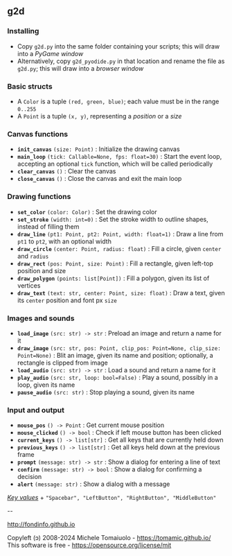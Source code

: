 ## g2d

### Installing

- Copy `g2d.py` into the same folder containing your scripts; this will draw into a *PyGame window*
- Alternatively, copy `g2d_pyodide.py` in that location and rename the file as `g2d.py`; this will draw into a *browser window*

### Basic structs

- A `Color` is a tuple `(red, green, blue)`; each value must be in the range `0..255`
- A `Point` is a tuple `(x, y)`, representing a *position* or a *size*

### Canvas functions

- **`init_canvas`** `(size: Point)` : Initialize the drawing canvas
- **`main_loop`** `(tick: Callable=None, fps: float=30)` : Start the event loop, accepting an optional `tick` function, which will be called periodically
- **`clear_canvas`** `()` : Clear the canvas
- **`close_canvas`** `()` : Close the canvas and exit the main loop

### Drawing functions

- **`set_color`** `(color: Color)` : Set the drawing color
- **`set_stroke`** `(width: int=0)` : Set the stroke width to outline shapes, instead of filling them
- **`draw_line`** `(pt1: Point, pt2: Point, width: float=1)` : Draw a line from `pt1` to `pt2`, with an optional width
- **`draw_circle`** `(center: Point, radius: float)` : Fill a circle, given `center` and `radius`
- **`draw_rect`** `(pos: Point, size: Point)` : Fill a rectangle, given left-top position and size
- **`draw_polygon`** `(points: list[Point])` : Fill a polygon, given its list of vertices
- **`draw_text`** `(text: str, center: Point, size: float)` : Draw a text, given its `center` position and font px `size`

### Images and sounds

- **`load_image`** `(src: str) -> str` : Preload an image and return a name for it
- **`draw_image`** `(src: str, pos: Point, clip_pos: Point=None, clip_size: Point=None)` : Blit an image, given its name and position; optionally, a rectangle is clipped from image
- **`load_audio`** `(src: str) -> str` : Load a sound and return a name for it
- **`play_audio`** `(src: str, loop: bool=False)` : Play a sound, possibly in a loop, given its name
- **`pause_audio`** `(src: str)` : Stop playing a sound, given its name

### Input and output

- **`mouse_pos`** `() -> Point` : Get current mouse position
- **`mouse_clicked`** `() -> bool` : Check if left mouse button has been clicked
- **`current_keys`** `() -> list[str]` : Get all keys that are currently held down
- **`previous_keys`** `() -> list[str]` : Get all keys held down at the previous frame
- **`prompt`** `(message: str) -> str` : Show a dialog for entering a line of text
- **`confirm`** `(message: str) -> bool` : Show a dialog for confirming a decision
- **`alert`** `(message: str)` : Show a dialog with a message

[*Key values*](https://developer.mozilla.org/en-US/docs/Web/API/KeyboardEvent/key/Key_Values) + `"Spacebar", "LeftButton", "RightButton", "MiddleButton"`

--

http://fondinfo.github.io

Copyleft (ɔ) 2008-2024 Michele Tomaiuolo - https://tomamic.github.io/ <br>
This software is free - https://opensource.org/license/mit
